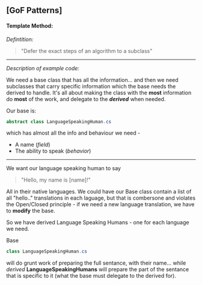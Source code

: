 ## [GoF Patterns]

#### Template Method:

*Defintition:*
> "Defer the exact steps of an algorithm to a subclass"

---

*Description of example code:*

We need a base class that has all the information... and then we need subclasses that carry specific information which the base needs the derived to handle. It's all about making the class with the **most** information do **most** of the work, and delegate to the ***derived*** when needed.

Our base is:
```cs 
abstract class LanguageSpeakingHuman.cs 
```
which has almost all the info and behaviour we need -  
- A name (*field*)
- The ability to speak (*behavior*)

---

We want our language speaking human to say
> "Hello, my name is [name]!" 

All in their native languages. We could have our Base class contain a list of all "hello.." translations in each laguage, but that is combersone and violates the Open/Closed principle - if we need a new language translation, we have to **modify** the base.

So we have derived Language Speaking Humans - one for each language we need.

Base 
```cs 
class LanguageSpeakingHuman.cs
``` 
will do grunt work of preparing the full sentance, with their name... while *derived* **LanguageSpeakingHumans** will prepare the part of the sentance that is specific to it (what the base must delegate to the derived for).


